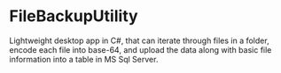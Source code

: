 FileBackupUtility
=================

Lightweight desktop app in C#, that can iterate through files in a folder, encode each file into base-64, and upload the data along with basic file information into a table in MS Sql Server.
